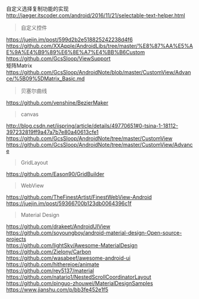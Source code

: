 自定义选择复制功能的实现    http://jaeger.itscoder.com/android/2016/11/21/selectable-text-helper.html

> 自定义控件

https://juejin.im/post/599d2b2e518825242238d4f6  
https://github.com/XXApple/AndroidLibs/tree/master/%E8%87%AA%E5%AE%9A%E4%B9%89%E6%8E%A7%E4%BB%B6Custom  
https://github.com/GcsSloop/ViewSupport  
矩阵Matrix    https://github.com/GcsSloop/AndroidNote/blob/master/CustomView/Advance/%5B09%5DMatrix_Basic.md  


> 贝塞尔曲线  

https://github.com/venshine/BezierMaker  

> canvas  

http://blog.csdn.net/iispring/article/details/49770651#0-tsina-1-18112-397232819ff9a47a7b7e80a40613cfe1  
https://github.com/GcsSloop/AndroidNote/tree/master/CustomView  
https://github.com/GcsSloop/AndroidNote/tree/master/CustomView/Advance  

> GridLayout  

https://github.com/Eason90/GridBuilder  


> WebView  

https://github.com/TheFinestArtist/FinestWebView-Android  
https://juejin.im/post/59366700b123db0064396c1f  

> Material Design  

https://github.com/drakeet/AndroidUIView  
https://github.com/soyoungboy/android-material-design-Open-source-projects  
https://github.com/lightSky/Awesome-MaterialDesign  
https://github.com/ZieIony/Carbon  
https://github.com/wasabeef/awesome-android-ui  
https://github.com/hitherejoe/animate  
https://github.com/rey5137/material  
https://github.com/natario1/NestedScrollCoordinatorLayout    
https://github.com/pinguo-zhouwei/MaterialDesignSamples  
https://www.jianshu.com/p/bb3fe452e1f5  



